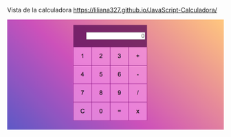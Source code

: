 Vista de la calculadora https://liliana327.github.io/JavaScript-Calculadora/

<p align="center">
  <img src="Calculadora.png" width="1000 title="hover text">
</p>
